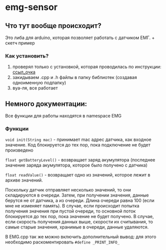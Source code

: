 # emg-sensor
## Что тут вообще происходит?
Это либа для arduino, которая позволяет работать с датчиком ЕМГ. + скетч пример

### Как установить?
1) проверял только с установкой, которая проводилась по инструкции: [ссыл_очка](https://www.hackster.io/NYH-workshop/wemos-r32-with-arduino-startup-guide-7bc841)
2) закидываем .cpp и .h файлы в папку библиотек (создавая одноименную подпапку)
3) вуа-ля, все работает 

## Немного документации:
Все функции для работы находятся в namespace EMG

### Функции
```void init(String mac)``` - принимает mac адрес датчика, как входное значение. Код блокируется до тех пор, пока подключение не будет произведено

```float getBatteryLevel()``` - возвращает заряд акумулятора (последнее значение заряда акумулятора, которое было получено с датчика)

```float readValue()``` - возвращает одно из значений, которое лежит в архиве значений.

Поскольку датчик отправляет несколько значений, то они складируются в очереди. Затем, при получении значения, данные берутся не от датчика, а из очереди. 
Длина очереди равна 100 (если мне не изменяет память). 
В случае, если происходит попытка получения значения при пустой очереди, то основной поток блокируется до тех пор, пока значение не будет получено. 
В случае, если скорость получения данных выше, скорости их считывания, то самые старые значения, хранимые в очереди, данные удаляются. 

В EMG.cpp так же можно включить дополнительный вывод: для этого необходимо раскоментировать ```#define _PRINT_INFO_```

